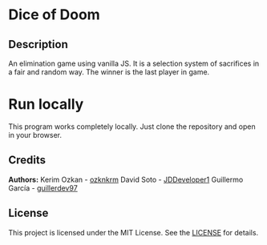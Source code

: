 # Dice of Doom

## Description

An elimination game using vanilla JS.
It is a selection system of sacrifices in a fair and random way.
The winner is the last player in game.

# Run locally

This program works completely locally. Just clone the repository and open in your browser.

## Credits

**Authors:** 
Kerim Ozkan - [ozknkrm](https://github.com/ozknkrm)
David Soto - [JDDeveloper1](https://github.com/JDDeveloper1)
Guillermo García - [guillerdev97](https://github.com/guillerdev97)
## License

This project is licensed under the MIT License. See the [LICENSE](https://github.com/guillerdev97/dice-of-doom-vanilla-js/blob/main/LICENSE) for details.
